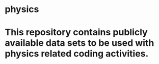 # physics
# This repository contains publicly available data sets to be used with physics related coding activities.
